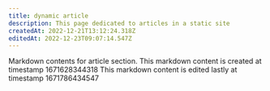 ```yaml
---
title: dynamic article
description: This page dedicated to articles in a static site
createdAt: 2022-12-21T13:12:24.318Z
editedAt: 2022-12-23T09:07:14.547Z
---
```


Markdown contents for article section.
This markdown content is created at timestamp 1671628344318
This markdown content is edited lastly at timestamp 1671786434547